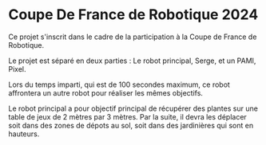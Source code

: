 # Coupe De France de Robotique 2024

Ce projet s'inscrit dans le cadre de la participation à la Coupe de France de Robotique.

Le projet est séparé en deux parties : Le robot principal, Serge, et un PAMI, Pixel.

Lors du temps imparti, qui est de 100 secondes maximum, ce robot affrontera un autre robot pour réaliser les mêmes
objectifs.

Le robot principal a pour objectif principal de récupérer des plantes sur une table de jeux de 2 mètres par 3 mètres.
Par la suite, il devra les déplacer soit dans des zones de dépots au sol, soit dans des jardinières qui sont en hauteurs.
